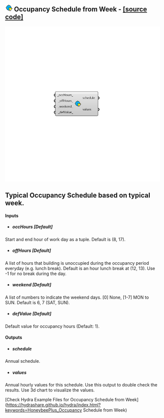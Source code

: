 ## ![](../../images/icons/Occupancy_Schedule_from_Week.png) Occupancy Schedule from Week - [[source code]](https://github.com/ladybug-tools/honeybee-grasshopper/tree/master/plugin/grasshopper/src/HoneybeePlus_Occupancy%20Schedule%20from%20Week.py)

![](../../images/components/Occupancy_Schedule_from_Week.png)

Typical Occupancy Schedule based on typical week.
 -

#### Inputs
* ##### occHours [Default]
Start and end hour of work day as a tuple. Default is (8, 17).
* ##### offHours [Default]
A list of hours that building is unoccupied during the occupancy
 period everyday (e.g. lunch break). Default is an hour lunch break at
 (12, 13). Use -1 for no break during the day.
* ##### weekend [Default]
A list of numbers to indicate the weekend days. [0] None, [1-7] MON
 to SUN. Default is 6, 7 (SAT, SUN).
* ##### defValue [Default]
Default value for occupancy hours (Default: 1).

#### Outputs
* ##### schedule
Annual schedule.
* ##### values
Annual hourly values for this schedule. Use this output to double
 check the results. Use 3d chart to visualize the values.


[Check Hydra Example Files for Occupancy Schedule from Week](https://hydrashare.github.io/hydra/index.html?keywords=HoneybeePlus_Occupancy Schedule from Week)